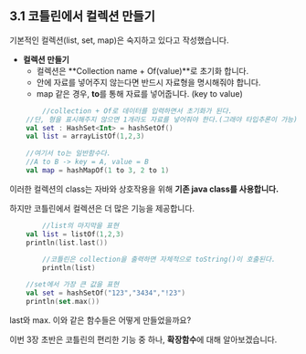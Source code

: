 ## 3.1 코틀린에서 컬렉션 만들기

기본적인 컬렉션(list, set, map)은 숙지하고 있다고 작성했습니다.

- **컬렉션 만들기**
    - 컬렉션은 **Collection name + Of(value)**로 초기화 합니다.
    - 안에 자료를 넣어주지 않는다면 반드시 자료형을 명시해줘야 합니다.
    - map 같은 경우, **to**를 통해 자료를 넣어줍니다. (key to value)

```kotlin
		//collection + Of로 데이터를 입력하면서 초기화가 된다.
    //단, 형을 표시해주지 않으면 1개라도 자료를 넣어줘야 한다.(그래야 타입추론이 가능)
    val set : HashSet<Int> = hashSetOf()
    val list = arrayListOf(1,2,3)
    
    //여기서 to는 일반함수다.
    //A to B -> key = A, value = B
    val map = hashMapOf(1 to 3, 2 to 1)
```

이러한 컬렉션의 class는 자바와 상호작용을 위해 **기존 java class를 사용합니다.**

하지만 코틀린에서 컬렉션은 더 많은 기능을 제공합니다.

```kotlin
		//list의 마지막을 표현
    val list = listOf(1,2,3)
    println(list.last())
		
		//코틀린은 collection을 출력하면 자체적으로 toString()이 호출된다.
		println(list)

    //set에서 가장 큰 값을 표현
    val set = hashSetOf("123","3434","!23")
    println(set.max())
```

last와 max. 이와 같은 함수들은 어떻게 만들었을까요?

이번 3장 초반은 코틀린의 편리한 기능 중 하나, **확장함수**에 대해 알아보겠습니다.